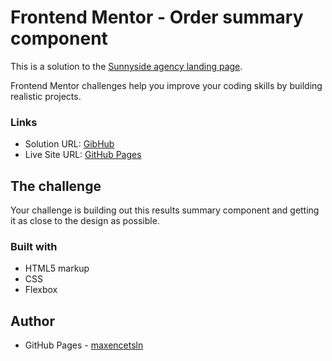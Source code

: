 # Frontend Mentor - Order summary component

This is a solution to the [Sunnyside agency landing page](https://www.frontendmentor.io/challenges/sunnyside-agency-landing-page-7yVs3B6ef/hub). 

Frontend Mentor challenges help you improve your coding skills by building realistic projects.

### Links

- Solution URL: [GibHub](https://github.com/maxencetsln/sunnyside-agency-landing-page-main.io)
- Live Site URL: [GitHub Pages](https://maxencetsln.github.io/sunnyside-agency-landing-page-main.io/)

## The challenge

Your challenge is building out this results summary component and getting it as close to the design as possible.

### Built with

- HTML5 markup
- CSS
- Flexbox

## Author

- GitHub Pages - [maxencetsln](https://github.com/maxencetsln)
